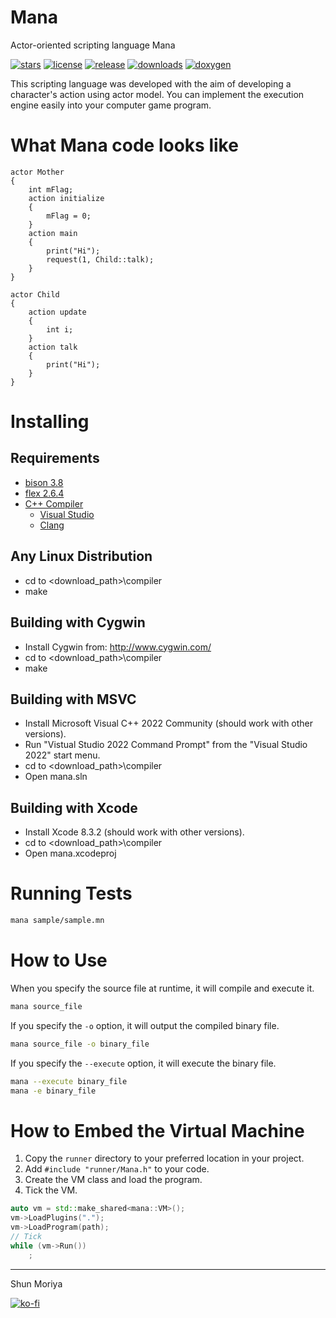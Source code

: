 # Mana
Actor-oriented scripting language Mana 

[![stars](https://img.shields.io/github/stars/shun126/Mana?style=social)](https://github.com/shun126/Mana/stargazers)
[![license](https://img.shields.io/github/license/shun126/Mana)](https://github.com/shun126/Mana/blob/main/LICENSE)
[![release](https://img.shields.io/github/v/release/shun126/Mana)](https://github.com/shun126/Mana/releases)
[![downloads](https://img.shields.io/github/downloads/shun126/Mana/total)](https://github.com/shun126/Mana/releases)
[![doxygen](https://img.shields.io/badge/document-doxygen-brightgreen)](https://mnu.sakura.ne.jp/_doxygen/mana)

This scripting language was developed with the aim of developing a character's action using actor model.
You can implement the execution engine easily into your computer game program.

# What Mana code looks like
````mana:talk.mn
actor Mother
{
    int mFlag;
    action initialize
    {
        mFlag = 0;
    }
    action main
    {
        print("Hi");
        request(1, Child::talk);
    }
}

actor Child
{
    action update
    {
        int i;
    }
    action talk
    {
        print("Hi");
    }
}
````

# Installing
## Requirements
* [bison 3.8](https://www.gnu.org/software/bison/)
* [flex 2.6.4](https://github.com/westes/flex)
* [C++ Compiler](https://en.wikipedia.org/wiki/C%2B%2B)
  * [Visual Studio](https://visualstudio.microsoft.com/)
  * [Clang](https://clang.llvm.org/)

## Any Linux Distribution
- cd to <download_path>\compiler
- make

## Building with Cygwin
- Install Cygwin from: http://www.cygwin.com/
- cd to <download_path>\compiler
- make

## Building with MSVC
- Install Microsoft Visual C++ 2022 Community (should work with other versions).
- Run "Vistual Studio 2022 Command Prompt" from the "Visual Studio 2022" start menu.
- cd to <download_path>\compiler
- Open mana.sln

## Building with Xcode
- Install Xcode 8.3.2 (should work with other versions).
- cd to <download_path>\compiler
- Open mana.xcodeproj

# Running Tests
````bash
mana sample/sample.mn
````

# How to Use

When you specify the source file at runtime, it will compile and execute it.

```bash
mana source_file
```

If you specify the `-o` option, it will output the compiled binary file.

```bash
mana source_file -o binary_file
```

If you specify the `--execute` option, it will execute the binary file.

```bash
mana --execute binary_file
mana -e binary_file
```

# How to Embed the Virtual Machine

1. Copy the `runner` directory to your preferred location in your project.
1. Add `#include "runner/Mana.h"` to your code.
1. Create the VM class and load the program.
1. Tick the VM.

```cpp
auto vm = std::make_shared<mana::VM>();
vm->LoadPlugins(".");
vm->LoadProgram(path);
// Tick
while (vm->Run())
    ;
```

---
Shun Moriya

[![ko-fi](https://ko-fi.com/img/githubbutton_sm.svg)](https://ko-fi.com/M4M413XDXB)
